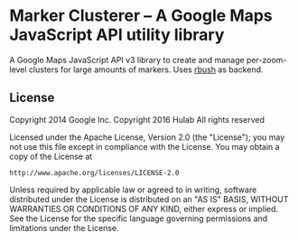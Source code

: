 Marker Clusterer – A Google Maps JavaScript API utility library
==============

A Google Maps JavaScript API v3 library to create and manage per-zoom-level clusters for large amounts of markers. Uses [rbush](https://github.com/mourner/rbush) as backend.

## License

Copyright 2014 Google Inc.
Copyright 2016 Hulab
All rights reserved

Licensed under the Apache License, Version 2.0 (the "License");
you may not use this file except in compliance with the License.
You may obtain a copy of the License at

    http://www.apache.org/licenses/LICENSE-2.0

Unless required by applicable law or agreed to in writing, software
distributed under the License is distributed on an "AS IS" BASIS,
WITHOUT WARRANTIES OR CONDITIONS OF ANY KIND, either express or implied.
See the License for the specific language governing permissions and
limitations under the License.
